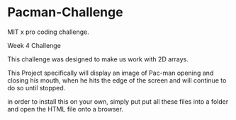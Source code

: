 # Pacman-Challenge
MIT x pro coding challenge. 

Week 4 Challenge

This challenge was designed to make us work with 2D arrays. 

This Project specifically will display an image of Pac-man opening and closing his mouth, when he hits the edge of the screen and will continue to do so until stopped.

in order to install this on your own, simply put put all these files into a folder and open the HTML file onto a browser. 
